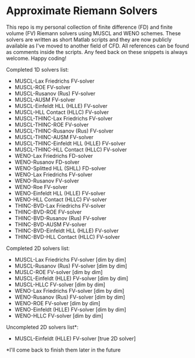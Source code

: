 # Approximate Riemann Solvers
This repo is my personal collection of finite difference (FD) and finite volume (FV) Riemann solvers using MUSCL and WENO schemes. These solvers are written as short Matlab scripts and they are now publicly available as I've moved to another field of CFD. All references can be found as comments inside the scripts. Any feed back on these snippets is always welcome. Happy coding!

Completed 1D solvers list:
* MUSCL-Lax Friedrichs FV-solver
* MUSCL-ROE FV-solver
* MUSCL-Rusanov (Rus) FV-solver
* MUSCL-AUSM FV-solver
* MUSCL-Einfeldt HLL (HLLE) FV-solver
* MUSCL-HLL Contact (HLLC) FV-solver
* MUSCL-THINC-Lax Friedrichs FV-solver
* MUSCL-THINC-ROE FV-solver
* MUSCL-THINC-Rusanov (Rus) FV-solver
* MUSCL-THINC-AUSM FV-solver
* MUSCL-THINC-Einfeldt HLL (HLLE) FV-solver
* MUSCL-THINC-HLL Contact (HLLC) FV-solver
* WENO-Lax Friedrichs FD-solver
* WENO-Rusanov FD-solver
* WENO-Splitted HLL (SHLL) FD-solver
* WENO-Lax Friedrichs FV-solver
* WENO-Rusanov FV-solver
* WENO-Roe FV-solver
* WENO-Einfeldt HLL (HLLE) FV-solver
* WENO-HLL Contact (HLLC) FV-solver
* THINC-BVD-Lax Friedrichs FV-solver
* THINC-BVD-ROE FV-solver
* THINC-BVD-Rusanov (Rus) FV-solver
* THINC-BVD-AUSM FV-solver
* THINC-BVD-Einfeldt HLL (HLLE) FV-solver
* THINC-BVD-HLL Contact (HLLC) FV-solver

Completed 2D solvers list:
* MUSCL-Lax Friedrichs FV-solver [dim by dim]
* MUSCL-Rusanov (Rus) FV-solver [dim by dim]
* MUSLC-ROE FV-solver [dim by dim]
* MUSCL-Einfeldt (HLLE) FV-solver [dim by dim]
* MUSCL-HLLC FV-solver [dim by dim]
* WENO-Lax Friedrichs FV-solver [dim by dim]
* WENO-Rusanov (Rus) FV-solver [dim by dim]
* WENO-ROE FV-solver [dim by dim]
* WENO-Einfeldt (HLLE) FV-solver [dim by dim]
* WENO-HLLC FV-solver [dim by dim]

Uncompleted 2D solvers list*:
* MUSCL-Einfeldt (HLLE) FV-solver [true 2D solver]

*I'll come back to finish them later in the future
